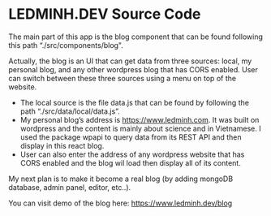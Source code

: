 # LEDMINH.DEV Source Code

The main part of this app is the blog component that can be found following this path “./src/components/blog".

Actually, the blog is an UI that can get data from three sources: local, my personal blog, and any other wordpress blog that has CORS enabled. User can switch between these three sources using a menu on top of the website.
- The local source is the file data.js that can be found by following the path “./src/data/local/data.js”.
- My personal blog’s address is https://www.ledminh.com. It was built on wordpress and the content is mainly about science and in Vietnamese. I used the package wpapi to query data from its REST API and then display in this react blog.
- User can also enter the address of any wordpress website that has CORS enabled and the blog wil load then display all of its content.

My next plan is to make it become a real blog (by adding mongoDB database, admin panel, editor, etc..).

You can visit demo of the blog here: https://www.ledminh.dev/blog
